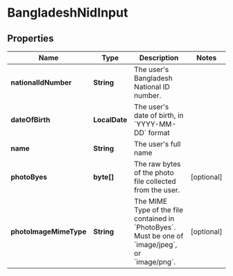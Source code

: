 

# BangladeshNidInput


## Properties

| Name | Type | Description | Notes |
|------------ | ------------- | ------------- | -------------|
|**nationalIdNumber** | **String** | The user&#39;s Bangladesh National ID number. |  |
|**dateOfBirth** | **LocalDate** | The user&#39;s date of birth, in &#x60;YYYY-MM-DD&#x60; format |  |
|**name** | **String** | The user&#39;s full name |  |
|**photoByes** | **byte[]** | The raw bytes of the photo file collected from the user. |  [optional] |
|**photoImageMimeType** | **String** | The MIME Type of the file contained in &#x60;PhotoByes&#x60;.              Must be one of &#x60;image/jpeg&#x60;, or &#x60;image/png&#x60;. |  [optional] |



